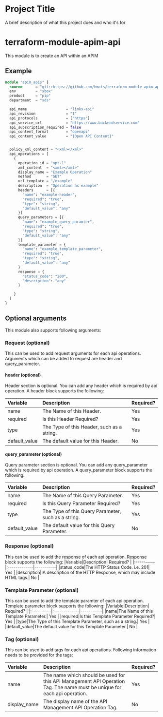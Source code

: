 
# Project Title

A brief description of what this project does and who it's for

# terraform-module-apim-api

This module is to create an API within an APIM

## Example

```terraform
module "apim_apis" {
  source      = "git::https://github.com/hmcts/terraform-module-apim-api"
  env         = "sbox"
  product     = "pip"
  department  = "sds"

  api_name                  = "links-api"
  api_revision              = "1"
  api_protocols             = ["https"]
  api_service_url           = "https://www.backendservice.com"
  api_subscription_required = false
  api_content_format        = "openapi"
  api_content_value         = "{Open API Content}"


  policy_xml_content = "<xml></xml>"
  api_operations = [
    {
      operation_id = "opt-1"
      xml_content  = "<xml></xml>"
      display_name = "Example Operation"
      method       = "GET"
      url_template = "/example"
      description  = "Operation as example"
      headers      = [{
        "name": "example-header",
        "required": "true",
        "type": "string",
        "default_value": "any"
      }]
      query_parameters = [{
        "name": "example_query_paramter",
        "required": "true",
        "type": "string",
        "default_value": "any"
      }]
      template_parameter = {
        "name": "example_template_parameter",
        "required": "true",
        "type": "string",
        "default_value": "any"
      }
      response = {
        "status_code": "200",
        "description": "any"
      }

    }
  ]
}
```
## Optional arguments
This module also supports following arguments:

### Request (optional)
This can be used to add request arguments for each api operations. Arguments which can be added to request are header and query_parameter.

#### header (optional)
Header section is optional. You can add any header which is required by api operation. A header block supports the following:

|Variable|Description| Required? |
|:----------|:-------------|-----------|
|name|The Name of this Header.| Yes       |
|required|Is this Header Required?| Yes       |
|type|The Type of this Header, such as a string.| Yes       |
|default_value|The default value for this Header.| No        |

#### query_parameter (optional)
Query parameter section is optional. You can add any query_parameter which is required by api operation. A query_parameter block supports the following:

|Variable|Description| Required? |
|:----------|:-------------|-----------|
|name|The Name of this Query Parameter.| Yes       |
|required|Is this Query Parameter Required?| Yes       |
|type|The Type of this Query Parameter, such as a string.| Yes       |
|default_value|The default value for this Query Parameter.| No        |

### Response (optional)
This can be used to add the response of each api operation. Response block supports the following:
|Variable|Description| Required? |
|:----------|:-------------|-----------|
|status_code|The HTTP Status Code. i.e. 201| Yes       |
|description|IA description of the HTTP Response, which may include HTML tags.| No      |

### Template Parameter (optional)
This can be used to add the template paramter of each api operation. Template parameter block supports the following:
|Variable|Description| Required? |
|:----------|:-------------|-----------|
|name|The Name of this Template Parameter.| Yes       |
|required|Is this Template Parameter Required?| Yes       |
|type|The Type of this Template Parameter, such as a string.| Yes       |
|default_value|The default value for this Template Parameter.| No        |

### Tag (optional)
This can be used to add tags for each api operations. Following information needs to be provided for the tags:

|Variable|Description| Required? |
|:----------|:-------------|-----------|
|name|The name which should be used for this API Management API Operation Tag. The name must be unique for each api operation.| Yes       |
|display_name|The display name of the API Management API Operation Tag.| No 